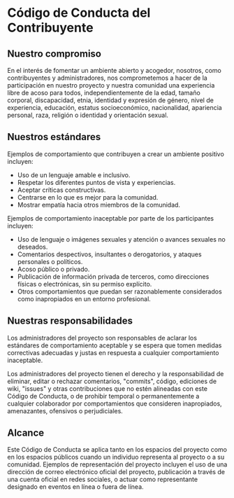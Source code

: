# Código de Conducta del Contribuyente

## Nuestro compromiso

En el interés de fomentar un ambiente abierto y acogedor, nosotros, como contribuyentes y administradores, nos comprometemos a hacer de la participación en nuestro proyecto y nuestra comunidad una experiencia libre de acoso para todos, independientemente de la edad, tamaño corporal, discapacidad, etnia, identidad y expresión de género, nivel de experiencia, educación, estatus socioeconómico, nacionalidad, apariencia personal, raza, religión o identidad y orientación sexual.

## Nuestros estándares

Ejemplos de comportamiento que contribuyen a crear un ambiente positivo incluyen:

* Uso de un lenguaje amable e inclusivo.
* Respetar los diferentes puntos de vista y experiencias.
* Aceptar críticas constructivas.
* Centrarse en lo que es mejor para la comunidad.
* Mostrar empatía hacia otros miembros de la comunidad.

Ejemplos de comportamiento inaceptable por parte de los participantes incluyen:

* Uso de lenguaje o imágenes sexuales y atención o avances sexuales no deseados.
* Comentarios despectivos, insultantes o derogatorios, y ataques personales o políticos.
* Acoso público o privado.
* Publicación de información privada de terceros, como direcciones físicas o electrónicas, sin su permiso explícito.
* Otros comportamientos que puedan ser razonablemente considerados como inapropiados en un entorno profesional.

## Nuestras responsabilidades

Los administradores del proyecto son responsables de aclarar los estándares de comportamiento aceptable y se espera que tomen medidas correctivas adecuadas y justas en respuesta a cualquier comportamiento inaceptable.

Los administradores del proyecto tienen el derecho y la responsabilidad de eliminar, editar o rechazar comentarios, "commits", código, ediciones de wiki, "issues" y otras contribuciones que no estén alineadas con este Código de Conducta, o de prohibir temporal o permanentemente a cualquier colaborador por comportamientos que consideren inapropiados, amenazantes, ofensivos o perjudiciales.

## Alcance

Este Código de Conducta se aplica tanto en los espacios del proyecto como en los espacios públicos cuando un individuo representa al proyecto o a su comunidad. Ejemplos de representación del proyecto incluyen el uso de una dirección de correo electrónico oficial del proyecto, publicación a través de una cuenta oficial en redes sociales, o actuar como representante designado en eventos en línea o fuera de línea.



